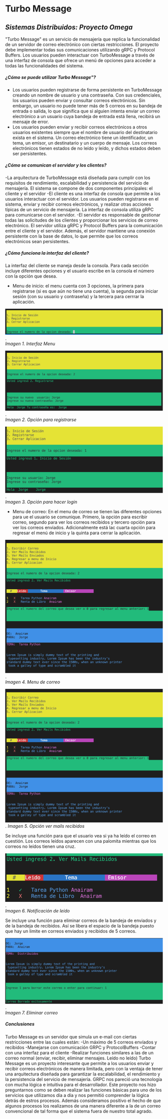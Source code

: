 # Turbo Message
## _Sistemas Distribuidos: Proyecto Omega_



"Turbo Message" es un servicio de mensajería que replica la funcionalidad de un servidor de correo electrónico con ciertas restricciones. El proyecto debe implementar todas sus comunicaciones utilizando gRPC y Protocol Buffers. Los usuarios pueden interactuar con TurboMessage a través de una interfaz de consola que ofrece un menú de opciones para acceder a todas las funcionalidades del sistema. 


##### ¿Cómo se puede utilizar Turbo Message"?

- Los usuarios pueden registrarse de forma persistente en TurboMessage creando un nombre de usuario y una contraseña. Con sus credenciales, los usuarios pueden enviar y consultar correos electrónicos. Sin embargo, un usuario no puede tener más de 5 correos en su bandeja de entrada o salida, lo que significa que si alguien intenta enviar un correo electrónico a un usuario cuya bandeja de entrada está llena, recibirá un mensaje de error.
- Los usuarios pueden enviar y recibir correos electrónicos a otros usuarios existentes siempre que el nombre de usuario del destinatario exista en el sistema. Un correo electrónico tiene un identificador, un tema, un emisor, un destinatario y un cuerpo de mensaje. Los correos electrónicos tienen estados de no leído y leído, y dichos estados deben ser persistentes.

##### ¿Cómo se comunican el servidor y los clientes?

-La arquitectura de TurboMessage está diseñada para cumplir con los requisitos de rendimiento, escalabilidad y persistencia del servicio de mensajería. El sistema se compone de dos componentes principales: el cliente y el servidor 
-El cliente es una interfaz de consola que permite a los usuarios interactuar con el servidor. Los usuarios pueden registrarse en el sistema, enviar y recibir correos electrónicos, y realizar otras acciones típicas de un servicio de mensajería. La interfaz de consola utiliza gRPC para comunicarse con el servidor.
-El servidor es responsable de gestionar todas las solicitudes de los clientes y proporcionar los servicios de correo electrónico. El servidor utiliza gRPC y Protocol Buffers para la comunicación entre el cliente y el servidor. Además, el servidor mantiene una conexión persistente con la base de datos, lo que permite que los correos electrónicos sean persistentes.


##### ¿Cómo funciona la interfaz del cliente?

La interfaz del cliente se maneja desde la consola. Para cada sección incluye diferentes opciones y el usuario escribe en la consola el número con la opción que desea.
- Menu de inicio:
el menu cuenta con 3 opciones, la primera para registrarse (si es que aún no tiene una cuenta), la segunda para iniciar sesión (con su usuario y contraseña) y la tercera para cerrrar la aplicación.

![Interfaz de Menu](https://github.com/jedgarr99/ProyectoOmega/blob/master/imgs/1MenuInicio.png).   
*Imagen 1. Interfaz Menu*


![Interfaz de registro](https://github.com/jedgarr99/ProyectoOmega/blob/master/imgs/2Registro.png).  
*Imagen 2. Opción para registrarse*

![Interfaz de login](https://github.com/jedgarr99/ProyectoOmega/blob/master/imgs/3InicioSesion.png).  
*Imagen 3. Opción para hacer login*

- Menu de correo:
En el menu de correo se tienen las diferentes opciones para ue el usuario se comunique. Primero, la opción para escribir correo, segundo para ver los correos recibidos y tercero opción para ver los correos enviados. Adicionalmente está lac cuarta opción para regresar el menú de inicio y la quinta para cerrar la aplicación.

![Interfaz de menu correo](https://github.com/jedgarr99/ProyectoOmega/blob/master/imgs/4VerMailRecibido.png).  
*Imagen 4. Menu de correo*

![Ver mails recibidos](https://github.com/jedgarr99/ProyectoOmega/blob/master/imgs/4VerMailRecibido.png). 
*Imagen 5. Opción ver mails recibidos*

Se incluye una función para que el usuario vea si ya ha leído el correo en cuestión. Los correos leídos aparecen con una palomita mientras que los correos no leídos tienen una cruz.

![Correos leídos ](https://github.com/jedgarr99/ProyectoOmega/blob/master/imgs/5CorreoLeido.png).  
*Imagen 6. Notificación de leído*

Se incluye una función para eliminar correos de la bandeja de enviados y de la bandeja de recibidos. Así se libera el espacio de la bandeja puesto que hay un limite en correos enviados y recibidos de 5 correos.

![ELiminar correo ](https://github.com/jedgarr99/ProyectoOmega/blob/master/imgs/7BorrarCoreo.png).   
*Imagen 7. Eliminar correo*


##### Conclusiones
Turbo Message es un servidor que simula un e-mail con ciertas restricciones entre las cuales están: 
-Un máximo de 5 correos envíados y recibidos
-Manejarse con comunicación GRPC y ProtocolBuffers
-Contar con una interfaz para el cliente
-Realizar funciones similares a las de un correo normal (enviar, recibir, eliminar mensajes. Leído no leído)
Turbo Message es un proyecto interesante que permite a los usuarios enviar y recibir correos electrónicos de manera limitada, pero con la ventaja de tener una arquitectura diseñada para garantizar la escalabilidad, el rendimiento y la persistencia del servicio de mensajería. GRPC nos pareció una tecnología con mucha lógica e intuitiva para el desarrollador. Este proyecto nos hizo preguntarnos como se deben realizar las funciones básicas para uno de los servicios que utilizamos día a día y nos permitió comprender la lógica detrás de estros procesos. Además consideramos positivo el hecho de que algunos procesos los realizamos de una manera diferente a la de un correo convencional de tal forma que el sistema fuera de nuestro total agrado.



